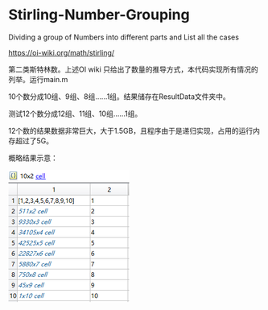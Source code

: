 # Stirling-Number-Grouping
Dividing a group of Numbers into different parts and List all the cases

https://oi-wiki.org/math/stirling/

第二类斯特林数。上述OI wiki 只给出了数量的推导方式，本代码实现所有情况的列举。运行main.m

10个数分成10组、9组、8组……1组。结果储存在ResultData文件夹中。

测试12个数分成12组、11组、10组……1组。

12个数的结果数据非常巨大，大于1.5GB，且程序由于是递归实现，占用的运行内存超过了5G。

概略结果示意：

![Image text](https://github.com/Robotics-Zhikai/Stirling-Number-Grouping/blob/master/ResultImage/%E6%8A%8A1%E8%87%B310%E5%88%86%E6%88%90%E4%B8%8D%E5%90%8C%E7%BB%84%E7%BB%93%E6%9E%9C.png)



